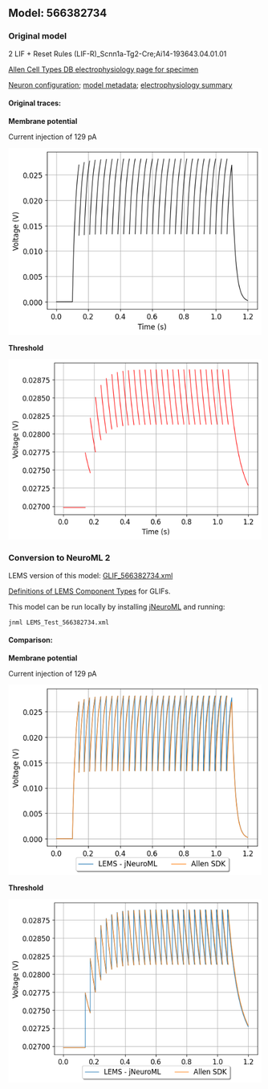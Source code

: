 
## Model: 566382734

### Original model

2 LIF + Reset Rules (LIF-R)_Scnn1a-Tg2-Cre;Ai14-193643.04.01.01

[Allen Cell Types DB electrophysiology page for specimen](http://celltypes.brain-map.org/mouse/experiment/electrophysiology/478888083)

[Neuron configuration](neuron_config.json); [model metadata](model_metadata.json); [electrophysiology summary](ephys_sweeps.json)

#### Original traces:

**Membrane potential**

Current injection of 129 pA

![Original](MembranePotential_129pA.png)

**Threshold**

![Threshold](Threshold_129pA.png)

### Conversion to NeuroML 2

LEMS version of this model: [GLIF_566382734.xml](GLIF_566382734.xml)

[Definitions of LEMS Component Types](../GLIFs.xml) for GLIFs.

This model can be run locally by installing [jNeuroML](https://github.com/NeuroML/jNeuroML) and running:

    jnml LEMS_Test_566382734.xml

#### Comparison:

**Membrane potential**

Current injection of 129 pA

![Comparison](Comparison_129pA.png)

**Threshold**

![Comparison](Comparison_Threshold_129pA.png)